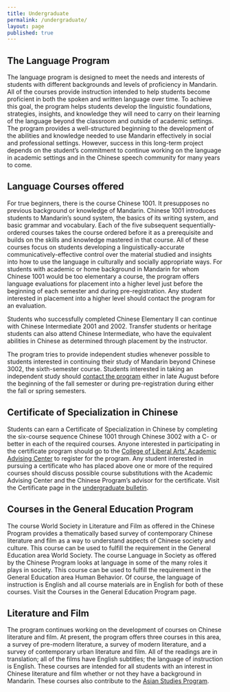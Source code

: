 ```yaml
---
title: Undergraduate
permalink: /undergraduate/
layout: page
published: true
---
```


## The Language Program

The language program is designed to meet the needs and interests of students with different backgrounds and levels of proficiency in Mandarin. All of the courses provide instruction intended to help students become proficient in both the spoken and written language over time. To achieve this goal, the program helps students develop the linguistic foundations, strategies, insights, and knowledge they will need to carry on their learning of the language beyond the classroom and outside of academic settings. The program provides a well-structured beginning to the development of the abilities and knowledge needed to use Mandarin effectively in social and professional settings. However, success in this long-term project depends on the student’s commitment to continue working on the language in academic settings and in the Chinese speech community for many years to come.

## Language Courses offered

For true beginners, there is the course Chinese 1001. It presupposes no previous background or knowledge of Mandarin.  Chinese 1001 introduces students to Mandarin’s sound system, the basics of its writing system, and basic grammar and vocabulary. Each of the five subsequent sequentially-ordered courses takes the course ordered before it as a prerequisite and builds on the skills and knowledge mastered in that course. All of these courses focus on students developing a linguistically-accurate communicatively-effective control over the material studied and insights into how to use the language in culturally and socially appropriate ways.
For students with academic or home background in Mandarin for whom Chinese 1001 would be too elementary a course, the program offers language evaluations for placement into a higher level just before the beginning of each semester and during pre-registration. Any student interested in placement into a higher level should contact the program for an evaluation.

Students who successfully completed Chinese Elementary II can continue with Chinese Intermediate 2001 and 2002. Transfer students or heritage students can also attend Chinese Intermediate, who have the equivalent abilities in Chinese as determined through placement by the instructor.

The program tries to provide independent studies whenever possible to students interested in continuing their study of Mandarin beyond Chinese 3002, the sixth-semester course. Students interested in taking an independent study should [contact the program](mailto:mangione@temple.edu) either in late August before the beginning of the fall semester or during pre-registration during either the fall or spring semesters.

## Certificate of Specialization in Chinese

Students can earn a Certificate of Specialization in Chinese by completing the six-course sequence Chinese 1001 through Chinese 3002 with a C- or better in each of the required courses. Anyone interested in participating in the certificate program should go to the [College of Liberal Arts’ Academic Advising Center](http://www.temple.edu/cla/advising/) to register for the program. Any student interested in pursuing a certificate who has placed above one or more of the required courses should discuss possible course substitutions with the Academic Advising Center and the Chinese Program’s advisor for the certificate. Visit the Certificate page in the [undergraduate bulletin](http://bulletin.temple.edu/undergraduate/liberal-arts/chinese/certificate-specialization-chinese/).

## Courses in the General Education Program

The course World Society in Literature and Film as offered in the Chinese Program provides a thematically based survey of contemporary Chinese literature and film as a way to understand aspects of Chinese society and culture. This course can be used to fulfill the requirement in the General Education area World Society.  The course Language in Society as offered by the Chinese Program looks at language in some of the many roles it plays in society. This course can be used to fulfill the requirement in the General Education area Human Behavior. Of course, the language of instruction is English and all course materials are in English for both of these courses. Visit the Courses in the General Education Program page.

## Literature and Film

The program continues working on the development of courses on Chinese literature and film. At present, the program offers three courses in this area, a survey of pre-modern literature, a survey of modern literature, and a survey of contemporary urban literature and film. All of the readings are in translation; all of the films have English subtitles; the language of instruction is English. These courses are intended for all students with an interest in Chinese literature and film whether or not they have a background in Mandarin.  These courses also contribute to the [Asian Studies Program](http://www.temple.edu/asian_studies/).
